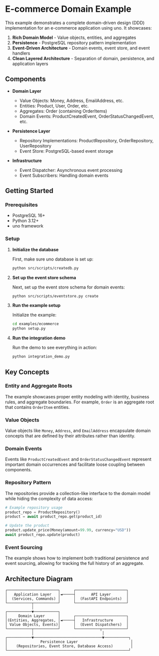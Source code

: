 # E-commerce Domain Example

This example demonstrates a complete domain-driven design (DDD) implementation for an e-commerce application using uno. It showcases:

1. **Rich Domain Model** - Value objects, entities, and aggregates
2. **Persistence** - PostgreSQL repository pattern implementation
3. **Event-Driven Architecture** - Domain events, event store, and event handlers
4. **Clean Layered Architecture** - Separation of domain, persistence, and application layers

## Components

- **Domain Layer**
  - Value Objects: Money, Address, EmailAddress, etc.
  - Entities: Product, User, Order, etc.
  - Aggregates: Order (containing OrderItems)
  - Domain Events: ProductCreatedEvent, OrderStatusChangedEvent, etc.

- **Persistence Layer**
  - Repository Implementations: ProductRepository, OrderRepository, UserRepository
  - Event Store: PostgreSQL-based event storage
  
- **Infrastructure**
  - Event Dispatcher: Asynchronous event processing
  - Event Subscribers: Handling domain events

## Getting Started

### Prerequisites

- PostgreSQL 16+
- Python 3.12+
- uno framework

### Setup

1. **Initialize the database**

   First, make sure uno database is set up:

   ```bash
   python src/scripts/createdb.py
   ```

2. **Set up the event store schema**

   Next, set up the event store schema for domain events:

   ```bash
   python src/scripts/eventstore.py create
   ```

3. **Run the example setup**

   Initialize the example:

   ```bash
   cd examples/ecommerce
   python setup.py
   ```

4. **Run the integration demo**

   Run the demo to see everything in action:

   ```bash
   python integration_demo.py
   ```

## Key Concepts

### Entity and Aggregate Roots

The example showcases proper entity modeling with identity, business rules, and aggregate boundaries. For example, `Order` is an aggregate root that contains `OrderItem` entities.

### Value Objects

Value objects like `Money`, `Address`, and `EmailAddress` encapsulate domain concepts that are defined by their attributes rather than identity.

### Domain Events

Events like `ProductCreatedEvent` and `OrderStatusChangedEvent` represent important domain occurrences and facilitate loose coupling between components.

### Repository Pattern

The repositories provide a collection-like interface to the domain model while hiding the complexity of data access:

```python
# Example repository usage
product_repo = ProductRepository()
product = await product_repo.get(product_id)

# Update the product
product.update_price(Money(amount=99.99, currency="USD"))
await product_repo.update(product)
```

### Event Sourcing

The example shows how to implement both traditional persistence and event sourcing, allowing for tracking the full history of an aggregate.

## Architecture Diagram

```
┌───────────────────────┐      ┌───────────────────────┐
│   Application Layer   │◄─────┤       API Layer       │
│  (Services, Commands) │      │  (FastAPI Endpoints)  │
└───────────┬───────────┘      └───────────────────────┘
            │
┌───────────▼───────────┐
│     Domain Layer      │      ┌───────────────────────┐
│(Entities, Aggregates, │◄─────┤   Infrastructure      │
│ Value Objects, Events)│      │  (Event Dispatchers)  │
└───────────┬───────────┘      └───────────┬───────────┘
            │                               │
┌───────────▼───────────────────────────────▼───────────┐
│               Persistence Layer                        │
│    (Repositories, Event Store, Database Access)        │
└───────────────────────────────────────────────────────┘
```